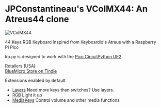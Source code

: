 # JPConstantineau's VColMX44: An Atreus44 clone

![VColMX44](https://cdn.tindiemedia.com/images/resize/5oEyXgxteB6wYjXv8kFC1B3YqOk=/p/full-fit-in/2400x1600/i/556481/products/2021-10-20T05%3A14%3A24.776Z-PXL_20211016_060203733.jpg?1634681706v)


44 Keys RGB Keyboard inspired from Keyboardio's Atreus with a Raspberry Pi Pico

kb.py is designed to work with the [Pico CircuitPython UF2](https://circuitpython.org/board/raspberry_pi_pico/)

Retailers (USA)  
[BlueMicro Store on Tindie](https://www.tindie.com/products/jpconstantineau/raspberry-pi-pico-44-keys-rgb-keyboard/)

Extensions enabled by default  
- [Layers](https://github.com/KMKfw/kmk_firmware/tree/master/docs/layers.md) Need more keys than switches? Use layers.
- [RGB](https://github.com/KMKfw/kmk_firmware/tree/master/docs/rgb.md) Light it up
- [MediaKeys](https://github.com/KMKfw/kmk_firmware/tree/master/docs/media_keys.md) Control volume and other media functions
